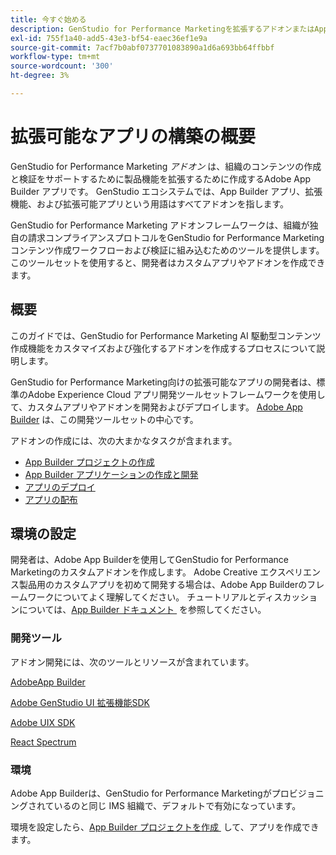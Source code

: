 ```yaml
---
title: 今すぐ始める
description: GenStudio for Performance Marketingを拡張するアドオンまたはApp Builder アプリの作成を開始します。
exl-id: 755f1a40-add5-43e3-bf54-eaec36ef1e9a
source-git-commit: 7acf7b0abf0737701083890a1d6a693bb64ffbbf
workflow-type: tm+mt
source-wordcount: '300'
ht-degree: 3%

---
```


# 拡張可能なアプリの構築の概要

GenStudio for Performance Marketing _アドオン_ は、組織のコンテンツの作成と検証をサポートするために製品機能を拡張するために作成するAdobe App Builder アプリです。 GenStudio エコシステムでは、App Builder アプリ、拡張機能、および拡張可能アプリという用語はすべてアドオンを指します。

GenStudio for Performance Marketing アドオンフレームワークは、組織が独自の請求コンプライアンスプロトコルをGenStudio for Performance Marketing コンテンツ作成ワークフローおよび検証に組み込むためのツールを提供します。 このツールセットを使用すると、開発者はカスタムアプリやアドオンを作成できます。

## 概要

このガイドでは、GenStudio for Performance Marketing AI 駆動型コンテンツ作成機能をカスタマイズおよび強化するアドオンを作成するプロセスについて説明します。

GenStudio for Performance Marketing向けの拡張可能なアプリの開発者は、標準のAdobe Experience Cloud アプリ開発ツールセットフレームワークを使用して、カスタムアプリやアドオンを開発およびデプロイします。 [Adobe App Builder](https://developer.adobe.com/app-builder/) は、この開発ツールセットの中心です。

アドオンの作成には、次の大まかなタスクが含まれます。

* [App Builder プロジェクトの作成](create-project.md)
* [App Builder アプリケーションの作成と開発](create-app.md)
* [アプリのデプロイ](deploy-app.md)
* [アプリの配布](distribute-app.md)

## 環境の設定

開発者は、Adobe App Builderを使用してGenStudio for Performance Marketingのカスタムアドオンを作成します。 Adobe Creative エクスペリエンス製品用のカスタムアプリを初めて開発する場合は、Adobe App Builderのフレームワークについてよく理解してください。 チュートリアルとディスカッションについては、[App Builder ドキュメント &#x200B;](https://developer.adobe.com/app-builder/docs/overview/) を参照してください。

### 開発ツール

アドオン開発には、次のツールとリソースが含まれています。

[AdobeApp Builder](https://developer.adobe.com/app-builder/)

[Adobe GenStudio UI 拡張機能SDK](https://github.com/adobe/genstudio-uix-sdk)

[Adobe UIX SDK](https://github.com/adobe/uix-sdk)

[React Spectrum](https://react-spectrum.adobe.com/react-spectrum/getting-started.html)

### 環境

Adobe App Builderは、GenStudio for Performance Marketingがプロビジョニングされているのと同じ IMS 組織で、デフォルトで有効になっています。

環境を設定したら、[App Builder プロジェクトを作成 &#x200B;](create-project.md) して、アプリを作成できます。
